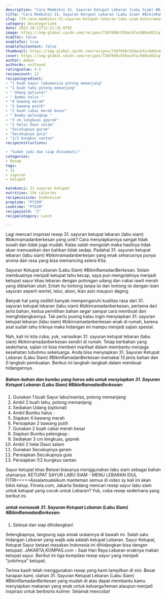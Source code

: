 ```yaml
---
description: "Cara Membikin 31. Sayuran Ketupat Lebaran (Labu Siam) #BikinRamadanBerkesan yang Mantap"
title: "Cara Membikin 31. Sayuran Ketupat Lebaran (Labu Siam) #BikinRamadanBerkesan yang Mantap"
slug: 719-cara-membikin-31-sayuran-ketupat-lebaran-labu-siam-bikinramadanberkesan-yang-mantap
category: Uncategorized
date: 2022-10-11T12:21:26.079Z
image: https://img-global.cpcdn.com/recipes/726f690c559acbfa/680x482cq70/31-sayuran-ketupat-lebaran-labu-siam-bikinramadanberkesan-foto-resep-utama.jpg
hideToc: false
enableToc: true
enableTocContent: false
thumbnail: https://img-global.cpcdn.com/recipes/726f690c559acbfa/680x482cq70/31-sayuran-ketupat-lebaran-labu-siam-bikinramadanberkesan-foto-resep-utama.jpg
cover: https://img-global.cpcdn.com/recipes/726f690c559acbfa/680x482cq70/31-sayuran-ketupat-lebaran-labu-siam-bikinramadanberkesan-foto-resep-utama.jpg
author: Admin
authorAv: notfound
ratingvalue: 4.5
reviewcount: 12
recipeingredient:
- "1 buah Sayur labumanisa potong memanjang"
- "2 buah tahu potong memanjang"
- " Udang optional"
- " Bumbu halus "
- "4 bawang merah"
- "2 bawang putih"
- "2 buah cabai merah besar"
- " Bumbu pelengkap "
- "3 cm lengkuas geprek"
- "2 helai Daun salam"
- "Secukupnya garam"
- "Secukupnya gula"
- "1/2 bungkus santan"
recipeinstructions:

- "Sudah jadi dan siap dinikmati!"
categories:
- Resep
tags:
- 31
- sayuran
- ketupat

katakunci: 31 sayuran ketupat 
nutrition: 154 calories
recipecuisine: Indonesian
preptime: "PT25M"
cooktime: "PT52M"
recipeyield: "2"
recipecategory: Lunch

---
```





Lagi mencari inspirasi resep 31. sayuran ketupat lebaran (labu siam) #bikinramadanberkesan yang unik? Cara menyiapkannya sangat tidak susah dan tidak juga mudah. Kalau salah mengolah maka hasilnya tidak akan memuaskan dan bahkan tidak sedap. Padahal 31. sayuran ketupat lebaran (labu siam) #bikinramadanberkesan yang enak seharusnya punya aroma dan rasa yang bisa memancing selera Kita.





Sayuran Ketupat Lebaran (Labu Siam) #BikinRamadanBerkesan. Selain membuatnya menjadi ketupat tahu kecap, saya pun mengolahnya menjadi ketupat sayur khas lebaran dengan potongan udang dan cabai rawit merah yang dibiarkan utuh. Entah itu lontong tanpa isi dan lontong isi dengan isian sayuran seperti wortel, telur, abon, ikan asin maupun daging.

Banyak hal yang sedikit banyak mempengaruhi kualitas rasa dari 31. sayuran ketupat lebaran (labu siam) #bikinramadanberkesan, pertama dari jenis bahan, kedua pemilihan bahan segar sampai cara membuat dan menghidangkannya. Tak perlu pusing kalau ingin menyiapkan 31. sayuran ketupat lebaran (labu siam) #bikinramadanberkesan enak di rumah, karena asal sudah tahu triknya maka hidangan ini mampu menjadi sajian spesial.






Nah, kali ini kita coba, yuk, variasikan 31. sayuran ketupat lebaran (labu siam) #bikinramadanberkesan sendiri di rumah. Tetap berbahan yang sederhana, sajian ini bisa memberi manfaat dalam membantu menjaga kesehatan tubuhmu sekeluarga. Anda bisa menyiapkan 31. Sayuran Ketupat Lebaran (Labu Siam) #BikinRamadanBerkesan memakai 13 jenis bahan dan 0 langkah pembuatan. Berikut ini langkah-langkah dalam membuat hidangannya.

<!--inarticleads1-->

##### Bahan-bahan dan bumbu yang harus ada untuk menyiapkan 31. Sayuran Ketupat Lebaran (Labu Siam) #BikinRamadanBerkesan:

1. Gunakan 1 buah Sayur labu/manisa, potong memanjang
1. Ambil 2 buah tahu, potong memanjang
1. Sediakan  Udang (optional)
1. Ambil  Bumbu halus :
1. Siapkan 4 bawang merah
1. Persiapkan 2 bawang putih
1. Gunakan 2 buah cabai merah besar
1. Siapkan  Bumbu pelengkap :
1. Sediakan 3 cm lengkuas, geprek
1. Ambil 2 helai Daun salam
1. Gunakan Secukupnya garam
1. Persiapkan Secukupnya gula
1. Persiapkan 1/2 bungkus santan


Sayur ketupat khas Betawi biasanya menggunakan labu siam sebagai bahan utamanya. KETUPAT SAYUR LABU SIAM - MENU LEBARAN IDUL FITRI=====Assalamualaikum manteman semua di video sy kali ini akan bikin ketup. Fimela.com, Jakarta Sedang mencari resep sayur labu siam untuk ketupat yang cocok untuk Lebaran? Yuk, coba resep sederhana yang berikut ini. 

<!--inarticleads2-->

#####  untuk memasak 31. Sayuran Ketupat Lebaran (Labu Siam) #BikinRamadanBerkesan:


1. Selesai dan siap dihidangkan!

Selengkapnya, langsung saja simak uraiannya di bawah ini. Salah satu hidangan Lebaran yang wajib ada adalah ketupat Lebaran. Sayur Ketupat, Ketupat Sayur betawi masakan Indonesia ini dihidangkan bisa dengan ketupat/. JAKARTA,KOMPAS.com - Saat Hari Raya Lebaran enaknya makan ketupat sayur. Berikut ini tiga kompilasi resep sayur yang menjadi &#34;jodohnya&#34; ketupat. 

Terima kasih telah menggunakan resep yang kami tampilkan di sini. Besar harapan kami, olahan 31. Sayuran Ketupat Lebaran (Labu Siam) #BikinRamadanBerkesan yang mudah di atas dapat membantu kamu menyiapkan makanan yang enak untuk keluarga/teman ataupun menjadi inspirasi untuk berbisnis kuliner. Selamat mencoba!
